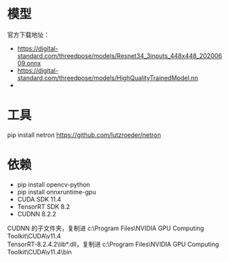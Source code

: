 # 模型

官方下载地址：
- https://digital-standard.com/threedpose/models/Resnet34_3inputs_448x448_20200609.onnx
- https://digital-standard.com/threedpose/models/HighQualityTrainedModel.nn
- 

# 工具

pip install netron
https://github.com/lutzroeder/netron

# 依赖

- pip install opencv-python
- pip install onnxruntime-gpu
- CUDA SDK 11.4
- TensorRT SDK 8.2
- CUDNN 8.2.2

CUDNN 的子文件夹，复制进  c:\Program Files\NVIDIA GPU Computing Toolkit\CUDA\v11.4\
TensorRT-8.2.4.2\lib\*.dll，复制进  c:\Program Files\NVIDIA GPU Computing Toolkit\CUDA\v11.4\bin